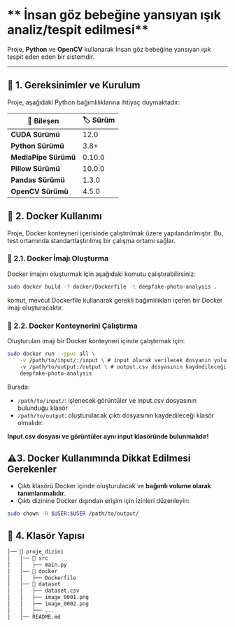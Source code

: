# ** İnsan göz bebeğine yansıyan ışık analiz/tespit edilmesi**

Proje, **Python** ve **OpenCV** kullanarak İnsan göz bebeğine yansıyan ışık tespit eden eden bir sistemdir.

---

## **📌 1. Gereksinimler ve Kurulum**

Proje, aşağıdaki Python bağımlılıklarına ihtiyaç duymaktadır:

| 🔧 Bileşen           | 🏷️ Sürüm |
| -------------------- | -------- |
| **CUDA Sürümü**      | 12.0     |
| **Python Sürümü**    | 3.8+     |
| **MediaPipe Sürümü** | 0.10.0   |
| **Pillow Sürümü**    | 10.0.0   |
| **Pandas Sürümü**    | 1.3.0    |
| **OpenCV Sürümü**    | 4.5.0    |

## **🐳 2. Docker Kullanımı**

Proje, Docker konteyneri içerisinde çalıştırılmak üzere yapılandırılmıştır.
Bu, test ortamında standartlaştırılmış bir çalışma ortamı sağlar.

### **📌 2.1. Docker İmajı Oluşturma**

Docker imajını oluşturmak için aşağıdaki komutu çalıştırabilirsiniz:

```bash
sudo docker build -f docker/Dockerfile -t deepfake-photo-analysis .
```

komut, mevcut Dockerfile kullanarak gerekli bağımlılıkları içeren bir Docker imajı oluşturacaktır.

### **📌 2.2. Docker Konteynerini Çalıştırma**

Oluşturulan imajı bir Docker konteyneri içinde çalıştırmak için:

```bash
sudo docker run --gpus all \
    -v /path/to/input/:/input \ # input olarak verilecek dosyanın yolu (Not: input olarak verilecek CSV dosyası ve görüntüler ile aynı dizinde bulunmalıdır.)
    -v /path/to/output:/output \ # output.csv dosyasının kaydedileceği local (HOST) dizin
    deepfake-photo-analysis
```

Burada:

- `/path/to/input/`: işlenecek görüntüler ve input.csv dosyasının bulunduğu klasör
- `/path/to/output`: oluşturulacak çıktı dosyasının kaydedileceği klasör olmalıdır.

**Input.csv dosyası ve görüntüler aynı input klasöründe bulunmalıdır!**

## **⚠️3. Docker Kullanımında Dikkat Edilmesi Gerekenler**

- Çıktı klasörü Docker içinde oluşturulacak ve **bağımlı volume olarak tanımlanmalıdır**.
- Çıktı dizinine Docker dışından erişim için izinleri düzenleyin:

```bash
sudo chown -R $USER:$USER /path/to/output/
```

## **📂 4. Klasör Yapısı**

```bash
│── 📂 proje_dizini
│   │── 📂 src
│   │   ├── main.py
│   │── 📂 docker
│   │   ├── Dockerfile
│   │── 📂 dataset
│   │   ├── dataset.csv
│   │   ├── image_0001.png
│   │   ├── image_0002.png
│   │   ├── ...
│   │── README.md
```
